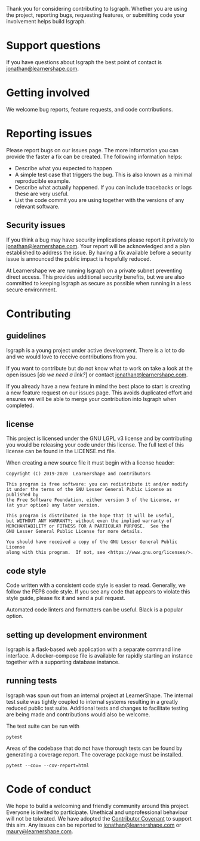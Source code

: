 Thank you for considering contributing to lsgraph. Whether you are using the project, reporting bugs, requesting features, or submitting code your involvement helps build lsgraph. 


# Support questions

If you have questions about lsgraph the best point of contact is jonathan@learnershape.com.


# Getting involved

We welcome bug reports, feature requests, and code contributions.


# Reporting issues

Please report bugs on our issues page. The more information you can provide the faster a fix can be created. The following information helps:

- Describe what you expected to happen
- A simple test case that triggers the bug. This is also known as a minimal reproducible example.
- Describe what actually happened. If you can include tracebacks or logs these are very useful.
- List the code commit you are using together with the versions of any relevant software.


## Security issues

If you think a bug may have security implications please report it privately to jonathan@learnershape.com. Your report will be acknowledged and a plan established to address the issue. By having a fix available before a security issue is announced the public impact is hopefully reduced.

At Learnershape we are running lsgraph on a private subnet preventing direct access. This provides additional security benefits, but we are also committed to keeping lsgraph as secure as possible when running in a less secure environment.


# Contributing

## guidelines

lsgraph is a young project under active development. There is a lot to do and we would love to receive contributions from you.

If you want to contribute but do not know what to work on take a look at the open issues [*do we need a link?*] or contact jonathan@learnershape.com.

If you already have a new feature in mind the best place to start is creating a new feature request on our issues page. This avoids duplicated effort and ensures we will be able to merge your contribution into lsgraph when completed.

## license

This project is licensed under the GNU LGPL v3 license and by contributing you would be releasing your code under this license. The full text of this license can be found in the LICENSE.md file.

When creating a new source file it must begin with a license header:



    Copyright (C) 2019-2020  Learnershape and contributors

    This program is free software: you can redistribute it and/or modify
    it under the terms of the GNU Lesser General Public License as published by
    the Free Software Foundation, either version 3 of the License, or
    (at your option) any later version.

    This program is distributed in the hope that it will be useful,
    but WITHOUT ANY WARRANTY; without even the implied warranty of
    MERCHANTABILITY or FITNESS FOR A PARTICULAR PURPOSE.  See the
    GNU Lesser General Public License for more details.

    You should have received a copy of the GNU Lesser General Public License
    along with this program.  If not, see <https://www.gnu.org/licenses/>.


## code style

Code written with a consistent code style is easier to read. Generally, we follow the PEP8 code style. If you see any code that appears to violate this style guide, please fix it and send a pull request.

Automated code linters and formatters can be useful. Black is a popular option.

## setting up development environment

lsgraph is a flask-based web application with a separate command line interface. A docker-compose file is available for rapidly starting an instance together with a supporting database instance.

## running tests

lsgraph was spun out from an internal project at LearnerShape. The internal test suite was tightly coupled to internal systems resulting in a greatly reduced public test suite. Additional tests and changes to facilitate testing are being made and contributions would also be welcome.

The test suite can be run with 

`pytest`

Areas of the codebase that do not have thorough tests can be found by generating a coverage report. The coverage package must be installed.

`pytest --cov= --cov-report=html`


# Code of conduct

We hope to build a welcoming and friendly community around this project. Everyone is invited to participate. Unethical and unprofessional behaviour will not be tolerated. We have adopted the [Contributor Covenant](https://github.com/LearnerShape/lsgraph/blob/main/CODE_OF_CONDUCT.md) to support this aim. Any issues can be reported to jonathan@learnershape.com or maury@learnershape.com.




